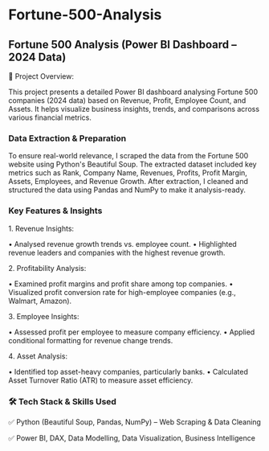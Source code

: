 # Fortune-500-Analysis
## Fortune 500 Analysis (Power BI Dashboard – 2024 Data)

📌 Project Overview:

This project presents a detailed Power BI dashboard analysing Fortune 500 companies (2024 data) based on Revenue, Profit, Employee Count, and Assets. It helps visualize business insights, trends, and comparisons across various financial metrics.

### Data Extraction & Preparation

To ensure real-world relevance, I scraped the data from the Fortune 500 website using Python's Beautiful Soup. The extracted dataset included key metrics such as Rank, Company Name, Revenues, Profits, Profit Margin, Assets, Employees, and Revenue Growth.
After extraction, I cleaned and structured the data using Pandas and NumPy to make it analysis-ready.

### Key Features & Insights
1️. Revenue Insights:

•	Analysed revenue growth trends vs. employee count.
•	Highlighted revenue leaders and companies with the highest revenue growth.

2️. Profitability Analysis:

•	Examined profit margins and profit share among top companies.
•	Visualized profit conversion rate for high-employee companies (e.g., Walmart, Amazon).

3️. Employee Insights:

•	Assessed profit per employee to measure company efficiency.
•	Applied conditional formatting for revenue change trends.

4️. Asset Analysis:

•	Identified top asset-heavy companies, particularly banks.
•	Calculated Asset Turnover Ratio (ATR) to measure asset efficiency.

### 🛠 Tech Stack & Skills Used
✅ Python (Beautiful Soup, Pandas, NumPy) – Web Scraping & Data Cleaning

✅ Power BI, DAX, Data Modelling, Data Visualization, Business Intelligence
